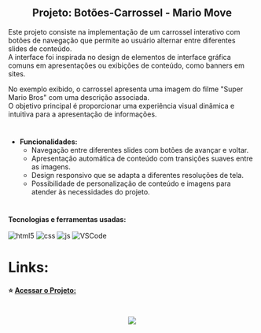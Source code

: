 <h2 align="center">Projeto: Botões-Carrossel - Mario Move</h2>

Este projeto consiste na implementação de um carrossel interativo com botões de navegação que permite ao usuário alternar entre diferentes slides de conteúdo.  
A interface foi inspirada no design de elementos de interface gráfica comuns em apresentações ou exibições de conteúdo, como banners em sites.

No exemplo exibido, o carrossel apresenta uma imagem do filme "Super Mario Bros" com uma descrição associada.  
O objetivo principal é proporcionar uma experiência visual dinâmica e intuitiva para a apresentação de informações.

#
* **Funcionalidades:**
  * Navegação entre diferentes slides com botões de avançar e voltar.  
  * Apresentação automática de conteúdo com transições suaves entre as imagens.  
  * Design responsivo que se adapta a diferentes resoluções de tela.  
  * Possibilidade de personalização de conteúdo e imagens para atender às necessidades do projeto.  

#
**Tecnologias e ferramentas usadas:**
<div style="display: inline_block">
  <img align="center" alt="html5" src="https://img.shields.io/badge/HTML5-E34F26?style=plastic&logo=html5&logoColor=white" />
  <img align="center" alt="css" src="https://img.shields.io/badge/CSS3-1572B6?style=plastic&logo=css3&logoColor=white" />
  <img align="center" alt="js" src="https://img.shields.io/badge/JavaScript-F7DF1E?style=plastic&logo=javascript&logoColor=black" />
  <img align="center" alt="VSCode" src="https://img.shields.io/badge/-Visual_Studio_Code-05122A?style=plastic&logo=visual-studio-code&logoColor=007ACC"/>  




# Links:

#### :star: [Acessar o Projeto:](https://ha1000tong.github.io/projeto-mario-move/)

  
#
<div align="center"> <img src="https://img.shields.io/github/license/dropbox/dropbox-sdk-java"/></div>  

